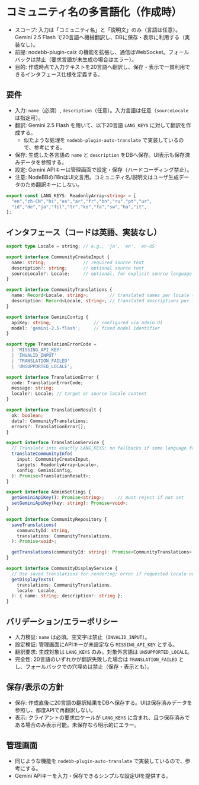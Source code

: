 # コミュニティ名の多言語化（作成時）

- スコープ: 入力は「コミュニティ名」と「説明文」のみ（言語は任意）。Gemini 2.5 Flash で20言語へ機械翻訳し、DBに保存・表示に利用する（実装なし）。
- 前提: nodebb-plugin-caiz の機能を拡張し、通信はWebSocket。フォールバックは禁止（要求言語が未生成の場合はエラー）。
- 目的: 作成時点で入力テキストを20言語へ翻訳し、保存・表示で一貫利用できるインタフェース仕様を定義する。

## 要件

- 入力: `name`（必須）, `description`（任意）。入力言語は任意（`sourceLocale`は指定可）。
- 翻訳: Gemini 2.5 Flash を用いて、以下20言語 `LANG_KEYS` に対して翻訳を作成する。
  - 似たような処理を `nodebb-plugin-auto-translate` で実装しているので、参考にする。
- 保存: 生成した各言語の `name` と `description` をDBへ保存。UI表示も保存済みデータを参照する。
- 設定: Gemini APIキーは管理画面で設定・保存（ハードコーディング禁止）。
- 注意: NodeBBのi18nはUI文言用。コミュニティ名/説明文はユーザ生成データのため翻訳キーにしない。

```ts
export const LANG_KEYS: ReadonlyArray<string> = [
  "en","zh-CN","hi","es","ar","fr","bn","ru","pt","ur",
  "id","de","ja","fil","tr","ko","fa","sw","ha","it",
];
```

## インタフェース（コードは英語、実装なし）

```ts
export type Locale = string; // e.g., 'ja', 'en', 'en-US'

export interface CommunityCreateInput {
  name: string;              // required source text
  description?: string;      // optional source text
  sourceLocale?: Locale;     // optional, for explicit source language
}

export interface CommunityTranslations {
  name: Record<Locale, string>;        // translated names per locale (must include all LANG_KEYS)
  description: Record<Locale, string>; // translated descriptions per locale (keys correspond to LANG_KEYS)
}

export interface GeminiConfig {
  apiKey: string;                // configured via admin UI
  model: 'gemini-2.5-flash';     // fixed model identifier
}

export type TranslationErrorCode =
  | 'MISSING_API_KEY'
  | 'INVALID_INPUT'
  | 'TRANSLATION_FAILED'
  | 'UNSUPPORTED_LOCALE';

export interface TranslationError {
  code: TranslationErrorCode;
  message: string;
  locale?: Locale; // target or source locale context
}

export interface TranslationResult {
  ok: boolean;
  data?: CommunityTranslations;
  errors?: TranslationError[];
}

export interface TranslationService {
  // Translate into exactly LANG_KEYS; no fallbacks if some language fails
  translateCommunityInfo(
    input: CommunityCreateInput,
    targets: ReadonlyArray<Locale>,
    config: GeminiConfig,
  ): Promise<TranslationResult>;
}

export interface AdminSettings {
  getGeminiApiKey(): Promise<string>;     // must reject if not set
  setGeminiApiKey(key: string): Promise<void>;
}

export interface CommunityRepository {
  saveTranslations(
    communityId: string,
    translations: CommunityTranslations,
  ): Promise<void>;

  getTranslations(communityId: string): Promise<CommunityTranslations>;
}

export interface CommunityDisplayService {
  // Use saved translations for rendering; error if requested locale not in LANG_KEYS
  getDisplayTexts(
    translations: CommunityTranslations,
    locale: Locale,
  ): { name: string; description?: string };
}
```

## バリデーション/エラーポリシー

- 入力検証: `name` は必須。空文字は禁止（`INVALID_INPUT`）。
- 設定検証: 管理画面にAPIキーが未設定なら `MISSING_API_KEY` とする。
- 翻訳要求: 生成対象は `LANG_KEYS` のみ。対象外言語は `UNSUPPORTED_LOCALE`。
- 完全性: 20言語のいずれかが翻訳失敗した場合は `TRANSLATION_FAILED` とし、フォールバックでの穴埋めは禁止（保存・表示とも）。

## 保存/表示の方針

- 保存: 作成直後に20言語の翻訳結果をDBへ保存する。UIは保存済みデータを参照し、都度APIで再翻訳しない。
- 表示: クライアントの要求ロケールが `LANG_KEYS` に含まれ、且つ保存済みである場合のみ表示可能。未保存なら明示的にエラー。

## 管理画面

- 同じような機能を `nodebb-plugin-auto-translate` で実装しているので、参考にする。
- Gemini APIキーを入力・保存できるシンプルな設定UIを提供する。

